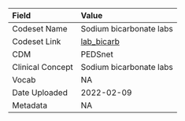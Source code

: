 |Field            |Value                   |
|:----------------|:-----------------------|
|Codeset Name     |Sodium bicarbonate labs |
|Codeset Link     |[lab_bicarb](https://github.com/PEDSnet/Variable-Dictionary/blob/main/measurement/lab_bicarb.csv)|
|CDM              |PEDSnet                 |
|Clinical Concept |Sodium bicarbonate labs |
|Vocab            |NA                      |
|Date Uploaded    |2022-02-09              |
|Metadata         |NA                      |
